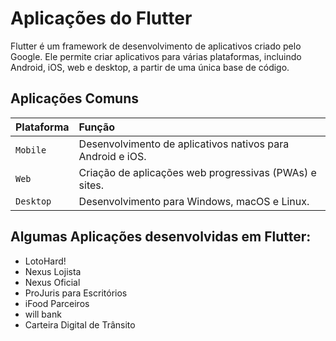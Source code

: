 # Aplicações do Flutter

Flutter é um framework de desenvolvimento de aplicativos criado pelo Google. Ele permite criar aplicativos para várias plataformas, incluindo Android, iOS, web e desktop, a partir de uma única base de código.

## Aplicações Comuns

| Plataforma      | Função                          |
| :---------- | :----------------------------------- |
| `Mobile`       | Desenvolvimento de aplicativos nativos para Android e iOS.  |
| `Web`       | Criação de aplicações web progressivas (PWAs) e sites. |
| `Desktop`    | Desenvolvimento para Windows, macOS e Linux. |

## Algumas Aplicações desenvolvidas em Flutter:

- LotoHard! 
- Nexus Lojista 
- Nexus Oficial 
- ProJuris para Escritórios 
- iFood Parceiros 
- will bank 
- Carteira Digital de Trânsito 
